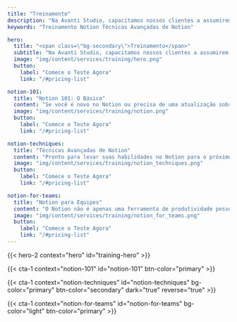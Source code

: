 ```yaml
---
title: "Treinamento"
description: "Na Avanti Studio, capacitamos nossos clientes a assumirem o controle total de sua produtividade. Por isso, oferecemos programas de treinamento completos para ajudá-lo a aproveitar o Notion ao máximo, seja você um iniciante que está começando ou um usuário experiente buscando otimizar seu fluxo de trabalho."
keywords: "Treinamento Notion Técnicas Avançadas de Notion"

hero:
  title: "<span class=\"bg-secondary\">Treinamento</span>"
  subtitle: "Na Avanti Studio, capacitamos nossos clientes a assumirem o controle total de sua produtividade. Por isso, oferecemos programas de treinamento completos para ajudá-lo a aproveitar o Notion ao máximo, seja você um iniciante que está começando ou um usuário experiente buscando otimizar seu fluxo de trabalho."
  image: "img/content/services/training/hero.png"
  button:
    label: "Comece o Teste Agora"
    link: "/#pricing-list"

notion-101:
  title: "Notion 101: O Básico"
  content: "Se você é novo no Notion ou precisa de uma atualização sobre os fundamentos, este é o curso para você. Vamos guiá-lo na configuração do seu espaço de trabalho, criação de páginas e entendimento dos blocos básicos do Notion – blocos, bancos de dados e relações. Ao final deste curso, você estará bem equipado para usar o Notion para gerenciar suas tarefas e organizar suas informações."
  image: "img/content/services/training/notion.png"
  button:
    label: "Comece o Teste Agora"
    link: "/#pricing-list"

notion-techniques:
  title: "Técnicas Avançadas de Notion"
  content: "Pronto para levar suas habilidades no Notion para o próximo nível? Nosso curso de Técnicas Avançadas de Notion aprofunda-se nos recursos poderosos do Notion, incluindo estruturas complexas de banco de dados, fórmulas avançadas e integração com outras ferramentas. Também exploraremos as melhores práticas para criar e gerenciar templates, para que você possa otimizar seu fluxo de trabalho e aumentar sua eficiência."
  image: "img/content/services/training/notion_techniques.png"
  button:
    label: "Comece o Teste Agora"
    link: "/#pricing-list"

notion-for-teams:
  title: "Notion para Equipes"
  content: "O Notion não é apenas uma ferramenta de produtividade pessoal – também é uma excelente plataforma para colaboração em equipe. Nosso curso de Notion para Equipes cobre tudo o que você precisa saber para usar o Notion com sua equipe, incluindo permissões, recursos de colaboração e configuração de espaços de trabalho compartilhados.\n\nCada um de nossos programas de treinamento é projetado com praticidade em mente. Nosso objetivo é capacitá-lo com o conhecimento e as habilidades para melhorar sua produtividade com o Notion imediatamente. Para cada curso, fornecemos guias passo a passo, exercícios práticos e suporte contínuo para garantir que você possa aplicar o que aprendeu.\n\nPor favor, não hesite em entrar em contato conosco para saber mais sobre nossos programas de treinamento ou se inscrever."
  image: "img/content/services/training/notion_for_teams.png"
  button:
    label: "Comece o Teste Agora"
    link: "/#pricing-list"
---
```


{{< hero-2 context="hero" id="training-hero" >}}

{{< cta-1 context="notion-101" id="notion-101" btn-color="primary" >}}

{{< cta-1 context="notion-techniques" id="notion-techniques" bg-color="primary" btn-color="secondary" dark="true" reverse="true" >}}

{{< cta-1 context="notion-for-teams" id="notion-for-teams" bg-color="light" btn-color="primary" >}}
